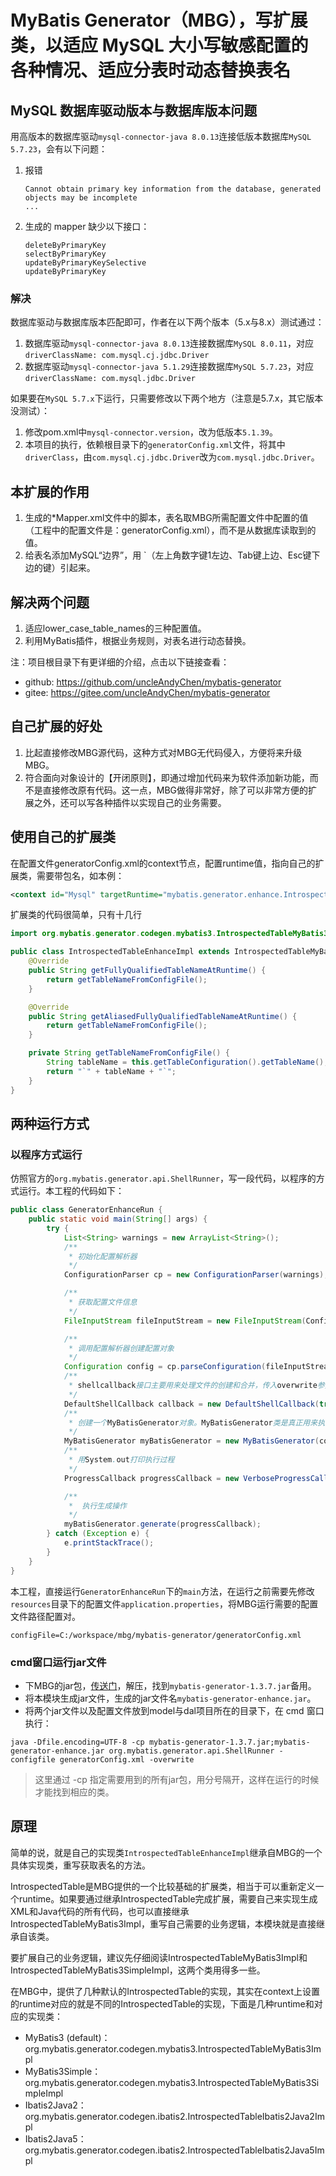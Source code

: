# MyBatis Generator（MBG），写扩展类，以适应 MySQL 大小写敏感配置的各种情况、适应分表时动态替换表名
## MySQL 数据库驱动版本与数据库版本问题
用高版本的数据库驱动`mysql-connector-java 8.0.13`连接低版本数据库`MySQL 5.7.23`，会有以下问题：
1. 报错
    ```
    Cannot obtain primary key information from the database, generated objects may be incomplete
    ...
    ```
1. 生成的 mapper 缺少以下接口：
    ```
    deleteByPrimaryKey
    selectByPrimaryKey
    updateByPrimaryKeySelective
    updateByPrimaryKey
    ```

### 解决
数据库驱动与数据库版本匹配即可，作者在以下两个版本（5.x与8.x）测试通过：
1. 数据库驱动`mysql-connector-java 8.0.13`连接数据库`MySQL 8.0.11`，对应`driverClassName: com.mysql.cj.jdbc.Driver`
1. 数据库驱动`mysql-connector-java 5.1.29`连接数据库`MySQL 5.7.23`，对应`driverClassName: com.mysql.jdbc.Driver`

如果要在`MySQL 5.7.x`下运行，只需要修改以下两个地方（注意是5.7.x，其它版本没测试）：
1. 修改pom.xml中`mysql-connector.version`，改为低版本`5.1.39`。
1. 本项目的执行，依赖根目录下的`generatorConfig.xml`文件，将其中`driverClass`，由`com.mysql.cj.jdbc.Driver`改为`com.mysql.jdbc.Driver`。

## 本扩展的作用
1. 生成的*Mapper.xml文件中的脚本，表名取MBG所需配置文件中配置的值（工程中的配置文件是：generatorConfig.xml），而不是从数据库读取到的值。
1. 给表名添加MySQL“边界”，用 \`（左上角数字键1左边、Tab键上边、Esc键下边的键）引起来。

## 解决两个问题
1. 适应lower_case_table_names的三种配置值。
1. 利用MyBatis插件，根据业务规则，对表名进行动态替换。

注：项目根目录下有更详细的介绍，点击以下链接查看：
- github: https://github.com/uncleAndyChen/mybatis-generator
- gitee:  https://gitee.com/uncleAndyChen/mybatis-generator

## 自己扩展的好处
1. 比起直接修改MBG源代码，这种方式对MBG无代码侵入，方便将来升级MBG。
1. 符合面向对象设计的【开闭原则】，即通过增加代码来为软件添加新功能，而不是直接修改原有代码。这一点，MBG做得非常好，除了可以非常方便的扩展之外，还可以写各种插件以实现自己的业务需要。

## 使用自己的扩展类
在配置文件generatorConfig.xml的context节点，配置runtime值，指向自己的扩展类，需要带包名，如本例：
```xml
<context id="Mysql" targetRuntime="mybatis.generator.enhance.IntrospectedTableEnhanceImpl" defaultModelType="flat">
```

扩展类的代码很简单，只有十几行
```java
import org.mybatis.generator.codegen.mybatis3.IntrospectedTableMyBatis3Impl;

public class IntrospectedTableEnhanceImpl extends IntrospectedTableMyBatis3Impl {
    @Override
    public String getFullyQualifiedTableNameAtRuntime() {
        return getTableNameFromConfigFile();
    }

    @Override
    public String getAliasedFullyQualifiedTableNameAtRuntime() {
        return getTableNameFromConfigFile();
    }

    private String getTableNameFromConfigFile() {
        String tableName = this.getTableConfiguration().getTableName();
        return "`" + tableName + "`";
    }
}
```

## 两种运行方式
### 以程序方式运行
仿照官方的`org.mybatis.generator.api.ShellRunner`，写一段代码，以程序的方式运行。本工程的代码如下：
```java
public class GeneratorEnhanceRun {
    public static void main(String[] args) {
        try {
            List<String> warnings = new ArrayList<String>();
            /**
             * 初始化配置解析器
             */
            ConfigurationParser cp = new ConfigurationParser(warnings);

            /**
             * 获取配置文件信息
             */
            FileInputStream fileInputStream = new FileInputStream(ConfigProperties.getValue("configFile"));

            /**
             * 调用配置解析器创建配置对象
             */
            Configuration config = cp.parseConfiguration(fileInputStream);
            /**
             * shellcallback接口主要用来处理文件的创建和合并，传入overwrite参数；默认的shellcallback是不支持文件合并的；
             */
            DefaultShellCallback callback = new DefaultShellCallback(true);
            /**
             * 创建一个MyBatisGenerator对象。MyBatisGenerator类是真正用来执行生成动作的类
             */
            MyBatisGenerator myBatisGenerator = new MyBatisGenerator(config, callback, warnings);
            /**
             * 用System.out打印执行过程
             */
            ProgressCallback progressCallback = new VerboseProgressCallback();

            /**
             *  执行生成操作
             */
            myBatisGenerator.generate(progressCallback);
        } catch (Exception e) {
            e.printStackTrace();
        }
    }
}
```

本工程，直接运行`GeneratorEnhanceRun`下的`main`方法，在运行之前需要先修改`resources`目录下的配置文件`application.properties`，将MBG运行需要的配置文件路径配置对。
```
configFile=C:/workspace/mbg/mybatis-generator/generatorConfig.xml
```

### cmd窗口运行jar文件
- 下MBG的jar包，[传送门](https://github.com/mybatis/generator/releases)，解压，找到`mybatis-generator-1.3.7.jar`备用。
- 将本模块生成jar文件，生成的jar文件名`mybatis-generator-enhance.jar`。
- 将两个jar文件以及配置文件放到model与dal项目所在的目录下，在 cmd 窗口执行：
```
java -Dfile.encoding=UTF-8 -cp mybatis-generator-1.3.7.jar;mybatis-generator-enhance.jar org.mybatis.generator.api.ShellRunner -configfile generatorConfig.xml -overwrite
```
> 这里通过 -cp 指定需要用到的所有jar包，用分号隔开，这样在运行的时候才能找到相应的类。

## 原理
简单的说，就是自己的实现类`IntrospectedTableEnhanceImpl`继承自MBG的一个具体实现类，重写获取表名的方法。

IntrospectedTable是MBG提供的一个比较基础的扩展类，相当于可以重新定义一个runtime。如果要通过继承IntrospectedTable完成扩展，需要自己来实现生成XML和Java代码的所有代码，也可以直接继承IntrospectedTableMyBatis3Impl，重写自己需要的业务逻辑，本模块就是直接继承自该类。

要扩展自己的业务逻辑，建议先仔细阅读IntrospectedTableMyBatis3Impl和IntrospectedTableMyBatis3SimpleImpl，这两个类用得多一些。

在MBG中，提供了几种默认的IntrospectedTable的实现，其实在context上设置的runtime对应的就是不同的IntrospectedTable的实现，下面是几种runtime和对应的实现类：
- MyBatis3 (default)：org.mybatis.generator.codegen.mybatis3.IntrospectedTableMyBatis3Impl
- MyBatis3Simple：org.mybatis.generator.codegen.mybatis3.IntrospectedTableMyBatis3SimpleImpl
- Ibatis2Java2：org.mybatis.generator.codegen.ibatis2.IntrospectedTableIbatis2Java2Impl
- Ibatis2Java5：org.mybatis.generator.codegen.ibatis2.IntrospectedTableIbatis2Java5Impl
